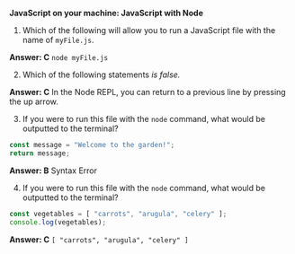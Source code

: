 **JavaScript on your machine: JavaScript with Node**

1. Which of the following will allow you to run a JavaScript file with the name of `myFile.js`.

**Answer:  C** `node myFile.js`

2. Which of the following statements _is false._

**Answer:  C** In the Node REPL, you can return to a previous line by pressing the up arrow.

3.  If you were to run this file with the `node` command, what would be outputted to the terminal?

```javascript
const message = "Welcome to the garden!";
return message;
```

**Answer:  B** Syntax Error

4. If you were to run this file with the `node` command, what would be outputted to the terminal?

```javascript
const vegetables = [ "carrots", "arugula", "celery" ];
console.log(vegetables);
```

**Answer:  C** `[ "carrots", "arugula", "celery" ]`

